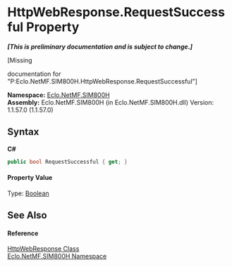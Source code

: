 # HttpWebResponse.RequestSuccessful Property 
 _**\[This is preliminary documentation and is subject to change.\]**_

\[Missing <summary> documentation for "P:Eclo.NetMF.SIM800H.HttpWebResponse.RequestSuccessful"\]

**Namespace:**&nbsp;<a href="N_Eclo_NetMF_SIM800H">Eclo.NetMF.SIM800H</a><br />**Assembly:**&nbsp;Eclo.NetMF.SIM800H (in Eclo.NetMF.SIM800H.dll) Version: 1.1.57.0 (1.1.57.0)

## Syntax

**C#**<br />
``` C#
public bool RequestSuccessful { get; }
```


#### Property Value
Type: <a href="http://msdn2.microsoft.com/en-us/library/a28wyd50" target="_blank">Boolean</a>

## See Also


#### Reference
<a href="T_Eclo_NetMF_SIM800H_HttpWebResponse">HttpWebResponse Class</a><br /><a href="N_Eclo_NetMF_SIM800H">Eclo.NetMF.SIM800H Namespace</a><br />